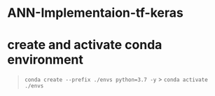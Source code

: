 # ANN-Implementaion-tf-keras

# create and activate conda environment

> `conda create --prefix ./envs python=3.7 -y` > `conda activate ./envs`
